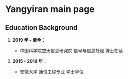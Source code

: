 # Yangyiran main page

## Education Background

1. **2019 年 - 至今：** 
      * 中国科学院空天信息研究院 信号与信息处理 博士在读 
      
2. **2015 - 2019 年：**
      * 安徽大学 通信工程专业 学士学位
